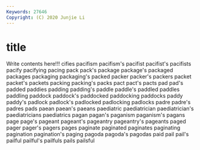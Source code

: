 ```yaml
---
Keywords: 27646
Copyright: (C) 2020 Junjie Li
---
```


# title

Write contents here!!!
cifies 
pacifism 
pacifism's 
pacifist 
pacifist's 
pacifists 
pacify 
pacifying
pacing 
pack 
pack's 
package 
package's 
packaged 
packages 
packaging 
packaging's 
packed
packer 
packer's 
packers 
packet 
packet's 
packets 
packing 
packing's 
packs 
pact
pact's 
pacts 
pad 
pad's 
padded 
paddies 
padding 
padding's 
paddle 
paddle's
paddled 
paddles 
paddling 
paddock 
paddock's 
paddocked 
paddocking 
paddocks 
paddy 
paddy's
padlock 
padlock's 
padlocked 
padlocking 
padlocks 
padre 
padre's 
padres 
pads 
paean
paean's 
paeans 
paediatric 
paediatrician 
paediatrician's 
paediatricians 
paediatrics 
pagan 
pagan's 
paganism
paganism's 
pagans 
page 
page's 
pageant 
pageant's 
pageantry 
pageantry's 
pageants 
paged
pager 
pager's 
pagers 
pages 
paginate 
paginated 
paginates 
paginating 
pagination 
pagination's
paging 
pagoda 
pagoda's 
pagodas 
paid 
pail 
pail's 
pailful 
pailful's 
pailfuls
pails 
pailsful 
